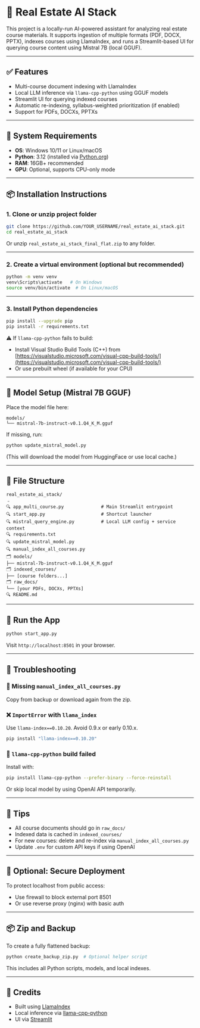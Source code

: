 # 🏨 Real Estate AI Stack

This project is a locally-run AI-powered assistant for analyzing real estate course materials. It supports ingestion of multiple formats (PDF, DOCX, PPTX), indexes courses using LlamaIndex, and runs a Streamlit-based UI for querying course content using Mistral 7B (local GGUF).

---

## ✅ Features

- Multi-course document indexing with LlamaIndex
- Local LLM inference via `llama-cpp-python` using GGUF models
- Streamlit UI for querying indexed courses
- Automatic re-indexing, syllabus-weighted prioritization (if enabled)
- Support for PDFs, DOCXs, PPTXs

---

## 🧰 System Requirements

- **OS**: Windows 10/11 or Linux/macOS
- **Python**: 3.12 (installed via [Python.org](https://www.python.org/downloads/))
- **RAM**: 16GB+ recommended
- **GPU**: Optional, supports CPU-only mode

---

## 📦 Installation Instructions

### 1. Clone or unzip project folder

```bash
git clone https://github.com/YOUR_USERNAME/real_estate_ai_stack.git
cd real_estate_ai_stack
```

Or unzip `real_estate_ai_stack_final_flat.zip` to any folder.

---

### 2. Create a virtual environment (optional but recommended)

```bash
python -m venv venv
venv\Scripts\activate   # On Windows
source venv/bin/activate  # On Linux/macOS
```

---

### 3. Install Python dependencies

```bash
pip install --upgrade pip
pip install -r requirements.txt
```

⚠️ If `llama-cpp-python` fails to build:

- Install Visual Studio Build Tools (C++) from [https://visualstudio.microsoft.com/visual-cpp-build-tools/](https://visualstudio.microsoft.com/visual-cpp-build-tools/)
- Or use prebuilt wheel (if available for your CPU)

---

## 🧠 Model Setup (Mistral 7B GGUF)

Place the model file here:

```
models/
└── mistral-7b-instruct-v0.1.Q4_K_M.gguf
```

If missing, run:

```bash
python update_mistral_model.py
```

(This will download the model from HuggingFace or use local cache.)

---

## 📁 File Structure

```
real_estate_ai_stack/
﹣
🔍 app_multi_course.py              # Main Streamlit entrypoint
🔍 start_app.py                     # Shortcut launcher
🔍 mistral_query_engine.py          # Local LLM config + service context
🔍 requirements.txt
🔍 update_mistral_model.py
🔍 manual_index_all_courses.py
🗂️ models/
├── mistral-7b-instruct-v0.1.Q4_K_M.gguf
🗂️ indexed_courses/
├── [course folders...]
🗂️ raw_docs/
└── [your PDFs, DOCXs, PPTXs]
🔍 README.md
```

---

## 🚀 Run the App

```bash
python start_app.py
```

Visit `http://localhost:8501` in your browser.

---

## 💠 Troubleshooting

### 🔄 Missing `manual_index_all_courses.py`

Copy from backup or download again from the zip.

### ❌ `ImportError` with `llama_index`

Use `llama-index==0.10.20`. Avoid 0.9.x or early 0.10.x.

```bash
pip install "llama-index==0.10.20"
```

### 🧱 `llama-cpp-python` build failed

Install with:

```bash
pip install llama-cpp-python --prefer-binary --force-reinstall
```

Or skip local model by using OpenAI API temporarily.

---

## 📓 Tips

- All course documents should go in `raw_docs/`
- Indexed data is cached in `indexed_courses/`
- For new courses: delete and re-index via `manual_index_all_courses.py`
- Update `.env` for custom API keys if using OpenAI

---

## 🔐 Optional: Secure Deployment

To protect localhost from public access:

- Use firewall to block external port 8501
- Or use reverse proxy (nginx) with basic auth

---

## 📦 Zip and Backup

To create a fully flattened backup:

```bash
python create_backup_zip.py  # Optional helper script
```

This includes all Python scripts, models, and local indexes.

---

## 🤝 Credits

- Built using [LlamaIndex](https://github.com/jerryjliu/llama_index)
- Local inference via [llama-cpp-python](https://github.com/abetlen/llama-cpp-python)
- UI via [Streamlit](https://streamlit.io/)


